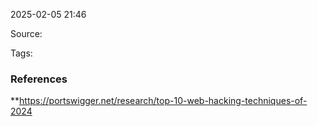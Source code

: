 
2025-02-05 21:46

Source: 

Tags: 




### References
**https://portswigger.net/research/top-10-web-hacking-techniques-of-2024